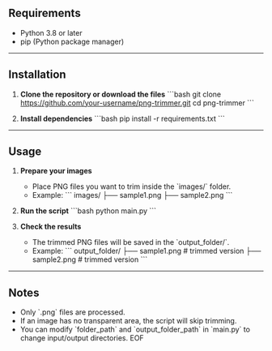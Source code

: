 ## Requirements

- Python 3.8 or later
- pip (Python package manager)

---

## Installation

1. **Clone the repository or download the files**
   \`\`\`bash
   git clone https://github.com/your-username/png-trimmer.git
   cd png-trimmer
   \`\`\`

2. **Install dependencies**
   \`\`\`bash
   pip install -r requirements.txt
   \`\`\`

---

## Usage

1. **Prepare your images**

   - Place PNG files you want to trim inside the \`images/\` folder.
   - Example:
     \`\`\`
     images/
     ├── sample1.png
     ├── sample2.png
     \`\`\`

2. **Run the script**
   \`\`\`bash
   python main.py
   \`\`\`

3. **Check the results**
   - The trimmed PNG files will be saved in the \`output_folder/\`.
   - Example:
     \`\`\`
     output_folder/
     ├── sample1.png # trimmed version
     ├── sample2.png # trimmed version
     \`\`\`

---

## Notes

- Only \`.png\` files are processed.
- If an image has no transparent area, the script will skip trimming.
- You can modify \`folder_path\` and \`output_folder_path\` in \`main.py\` to change input/output directories.
  EOF
